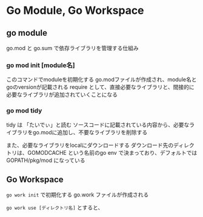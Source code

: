 # Go Module, Go Workspace


## go module

go.mod と go.sum で依存ライブラリを管理する仕組み

### go mod init [module名]
このコマンドでmoduleを初期化する
go.modファイルが作成され、module名とgoのversionが記載される
require として、直接必要なライブラリと、間接的に必要なライブラリが追加されていくことになる

### go mod tidy
tidy は 「たいでぃ」と読む
ソースコードに記載されている内容から、必要なライブラリをgo.modに追加し、不要なライブラリを削除する

また、必要なライブラリをlocalにダウンロードする
ダウンロード先のディレクトリは、GOMODCACHE という名前のgo env で決まっており、デフォルトでは GOPATH/pkg/mod になっている




## Go Workspace

`go work init` で初期化する
go.work ファイルが作成される

`go work use [ディレクトリ名]` とすると、
<!--stackedit_data:
eyJoaXN0b3J5IjpbLTc1ODg2NDUxMSwtMTU4NjM2ODQ3Ml19
-->